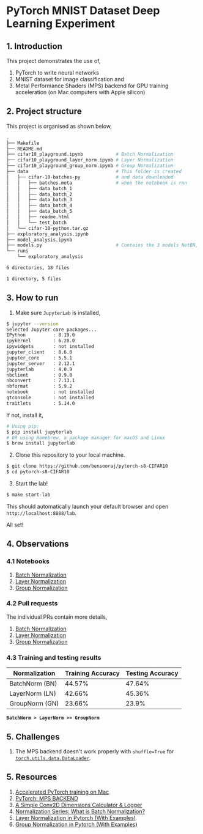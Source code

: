 # PyTorch MNIST Dataset Deep Learning Experiment

## 1. Introduction
This project demonstrates the use of,
1. PyTorch to write neural networks
2. MNIST dataset for image classification and
3. Metal Performance Shaders (MPS) backend for GPU training acceleration (on Mac computers with Apple silicon)

## 2. Project structure
This project is organised as shown below,
```sh
.
├── Makefile
├── README.md
├── cifar10_playground.ipynb            # Batch Normalization
├── cifar10_playground_layer_norm.ipynb # Layer Normalization
├── cifar10_playground_group_norm.ipynb # Group Normalization
├── data                                # This folder is created
│   ├── cifar-10-batches-py             # and data downloaded
│   │   ├── batches.meta                # when the notebook is run
│   │   ├── data_batch_1
│   │   ├── data_batch_2
│   │   ├── data_batch_3
│   │   ├── data_batch_4
│   │   ├── data_batch_5
│   │   ├── readme.html
│   │   └── test_batch
│   └── cifar-10-python.tar.gz
├── exploratory_analysis.ipynb
├── model_analysis.ipynb
├── models.py                           # Contains the 3 models NetBN, NetLN and NetGN
└── runs
    └── exploratory_analysis

6 directories, 18 files

1 directory, 5 files
```

## 3. How to run 
1. Make sure `JupyterLab` is installed,
```sh
$ jupyter --version
Selected Jupyter core packages...
IPython          : 8.19.0
ipykernel        : 6.28.0
ipywidgets       : not installed
jupyter_client   : 8.6.0
jupyter_core     : 5.5.1
jupyter_server   : 2.12.1
jupyterlab       : 4.0.9
nbclient         : 0.9.0
nbconvert        : 7.13.1
nbformat         : 5.9.2
notebook         : not installed
qtconsole        : not installed
traitlets        : 5.14.0
```

If not, install it,
```sh
# Using pip:
$ pip install jupyterlab
# OR using Homebrew, a package manager for macOS and Linux
$ brew install jupyterlab
```

2. Clone this repository to your local machine.
```sh
$ git clone https://github.com/bensooraj/pytorch-s8-CIFAR10
$ cd pytorch-s8-CIFAR10
```

3. Start the lab!
```sh
$ make start-lab
```
This should automatically launch your default browser and open `http://localhost:8888/lab`.

All set!

## 4. Observations
### 4.1 Notebooks
1. [Batch Normalization](./cifar10_playground.ipynb) 
2. [Layer Normalization](./cifar10_playground_layer_norm.ipynb) 
3. [Group Normalization](./cifar10_playground_group_norm.ipynb) 

### 4.2 Pull requests
The individual PRs contain more details,
1. [Batch Normalization](https://github.com/bensooraj/pytorch-s8-CIFAR10/pull/7) 
2. [Layer Normalization](https://github.com/bensooraj/pytorch-s8-CIFAR10/pull/8) 
3. [Group Normalization](https://github.com/bensooraj/pytorch-s8-CIFAR10/pull/9) 

### 4.3 Training and testing results
| Normalization | Training Accuracy | Testing Accuracy |
|---------------|-------------------|------------------|
| BatchNorm (BN) | 44.57% | 47.64% |
| LayerNorm (LN) | 42.66% | 45.36% |
| GroupNorm (GN) | 23.66% | 23.9% |

**`BatchNorm > LayerNorm >> GroupNorm`**

## 5. Challenges
1. The MPS backend doesn't work properly with `shuffle=True` for [`torch.utils.data.DataLoader`](https://pytorch.org/docs/stable/data.html#module-torch.utils.data).

## 5. Resources
1. [Accelerated PyTorch training on Mac](https://developer.apple.com/metal/pytorch/)
2. [PyTorch: MPS BACKEND](https://pytorch.org/docs/master/notes/mps.html)
3. [A Simple Conv2D Dimensions Calculator & Logger](https://charisoudis.com/blog/a-simple-conv2d-dimensions-calculator-logger)
4. [Normalization Series: What is Batch Normalization?](https://wandb.ai/wandb_fc/Normalization/reports/Normalization-Series-What-is-Batch-Norm---VmlldzoxMjk2ODcz)
5. [Layer Normalization in Pytorch (With Examples)](https://wandb.ai/wandb_fc/LayerNorm/reports/Layer-Normalization-in-Pytorch-With-Examples---VmlldzoxMjk5MTk1)
6. [Group Normalization in Pytorch (With Examples)](https://wandb.ai/wandb_fc/GroupNorm/reports/Group-Normalization-in-Pytorch-With-Examples---VmlldzoxMzU0MzMy)